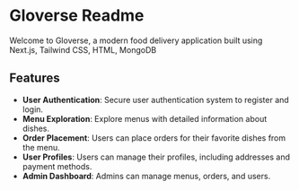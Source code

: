 # Gloverse Readme

Welcome to Gloverse, a modern food delivery application built using Next.js, Tailwind CSS, HTML, MongoDB

## Features

- **User Authentication**: Secure user authentication system to register and login.
- **Menu Exploration**: Explore menus with detailed information about dishes.
- **Order Placement**: Users can place orders for their favorite dishes from the menu.
- **User Profiles**: Users can manage their profiles, including addresses and payment methods.
- **Admin Dashboard**: Admins can manage menus, orders, and users.
